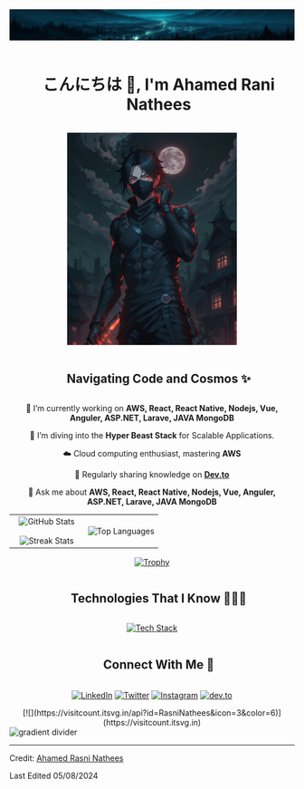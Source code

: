 <!--horizontal divider(gradiant)-->

<img id='banner' src="banner.jpeg" alt="gradient divider">
<br/>
<!--h1 without bottom border-->
<div id="user-content-toc">
  <ul align="center">
    <summary><h1 style="display: inline-block">こんにちは 👋, I'm Ahamed Rani Nathees</h1></summary>
  </ul>
</div>

<!--- anime character gif -->
<div align="center">
  <img src="avatar.jpeg" alt="anime character" width="300"/>
</div>

<!--h2 without bottom border-->
<div id="user-content-toc">
  <ul align="center">
    <summary><h2 style="display: inline-block">Navigating Code and Cosmos ✨</h2></summary>
  </ul>
</div>

<!--Intro start-->
<div align="center">
  <p> 🌟 I’m currently working on <strong>AWS, React, React Native, Nodejs, Vue, Anguler, ASP.NET, Larave, JAVA MongoDB</strong></p>
  <p> 🌱 I’m diving into the <strong>Hyper Beast Stack</strong> for Scalable Applications.</p>
  <p> ☁️ Cloud computing enthusiast, mastering <strong>AWS</strong></p>
  <p> 📝 Regularly sharing knowledge on <a href="https://dev.to/rasni"><strong>Dev.to</strong></a></p>
  <p> 💬 Ask me about <strong>AWS, React, React Native, Nodejs, Vue, Anguler, ASP.NET, Larave, JAVA MongoDB</strong></p>
  <!-- <p> 📫 Reach out at <strong>your-email@example.com</strong></p> -->
  <!-- <p> 🏠 Connect with me on Discord: <a href="https://discordapp.com/users/your-discord-id"><strong>YourDiscordUsername</strong></a></p> -->
</div>
<!--Intro end-->

<!--- stats & Trophy (start) -->
<p align="center">
  <!--- stats (start) -->
<table align="center">
<tr border="none">
<td width="50%" align="center">
  <img align="center" src="https://github-readme-stats.vercel.app/api?username=RasniNathees&theme=tokyonight&show_icons=true&count_private=true" alt="GitHub Stats"/>
  <br></br>
  <img title="🔥 Get streak stats for your profile at git.io/streak-stats" alt="Streak Stats" src="https://github-readme-streak-stats.herokuapp.com/?user=RasniNathees&theme=tokyonight&hide_border=false" /> 
</td>

<td width="50%" align="center">
  <img align="center" src="https://github-readme-stats.anuraghazra1.vercel.app/api/top-langs/?username=RasniNathees&theme=tokyonight&hide_border=false&no-bg=true&no-frame=true&langs_count=10" alt="Top Languages"/>
</td>
</tr>
</table>
<!--- stats (end) -->

<!--- trophy (start) -->
<div align="center">
  <a href="https://github.com/ryo-ma/github-profile-trophy" title="Go to Source">
    <img align="center" width="84%" src="https://github-profile-trophy.vercel.app/?username=RasniNathees&theme=tokyonight&row=1&column=7&margin-h=15&margin-w=5&no-bg=true" alt="Trophy" />
  </a>
</div>
<!--- trophy (end) -->
</p>

<!--h2 without bottom border-->
<div id="user-content-toc">
  <ul align="center">
    <summary><h2 style="display: inline-block">Technologies That I Know 👨🏻‍💻</h2></summary>
  </ul>
</div>
<!--tech stack icons-->
<p align="center">
  <a href="https://skillicons.dev">
    <img src="https://skillicons.dev/icons?i=git,aws,cpp,css,discord,docker,postgres,prisma,pug,dynamodb,express,figma,firebase,redis,github,html,java,js,linux,md,materialui,nginx,mongodb,mysql,nextjs,nodejs,postman,py,react,redux,tailwind,ts,vscode,kubernetes,php,laravel,vue,pinia,c#&perline=14" alt="Tech Stack"/>
  </a>
</p>

<!-- Connect with me -->
<!--h2 without bottom border-->
<div id="user-content-toc">
  <ul align="center">
    <summary><h2 style="display: inline-block">Connect With Me 🤝</h2></summary>
  </ul>
</div>

<!--icons and links-->
<p align="center">
<a href="https://www.linkedin.com/in/rasninathees" target="blank"><img align="center" src="https://user-images.githubusercontent.com/88904952/234979284-68c11d7f-1acc-4f0c-ac78-044e1037d7b0.png" alt="LinkedIn" height="50" width="50"/></a>
<a href="https://x.com/rnathees" target="blank"><img align="center" src="https://user-images.githubusercontent.com/88904952/234980676-61bfb021-ecc8-48f7-88e6-34c1b06c4a58.png" alt="Twitter" height="50" width="50"/></a> 
<a href="https://www.instagram.com/rasninathees/" target="blank"><img align="center" src="https://user-images.githubusercontent.com/88904952/234981169-2dd1e58f-4b7e-468c-8213-034ba62156c3.png" alt="Instagram" height="50" width="50"/></a>
<a href="https://dev.to/rasni" target="blank"><img align="center" src="https://d2fltix0v2e0sb.cloudfront.net/dev-badge.svg" alt="dev.to" height="50" width="50"/></a>
<!-- <a href="https://discordapp.com/users/your-discord-id" target="blank"><img align="center" src="https://user-images.githubusercontent.com/88904952/234982627-019fd336-6248-453c-9b05-97c13fd1d207.png" alt="Discord" height="50" width="50"/></a> -->
</p>

<!--profile visit count-->
<div align="center">
  [![](https://visitcount.itsvg.in/api?id=RasniNathees&icon=3&color=6)](https://visitcount.itsvg.in)
</div>

<!--weather widget-->
<!-- <div align="center">
  <a href="https://weather.com" target="_blank">
    <img src="https://weatherwidget.io/w/" alt="Weather Widget" />
  </a>
</div> -->

<!--horizontal divider(gradiant)-->
<img src="https://user-images.githubusercontent.com/73097560/115834477-dbab4500-a447-11eb-908a-139a6edaec5c.gif" alt="gradient divider">

----------------------------------------------------------------------
Credit: [Ahamed Rasni Nathees](https://github.com/RasniNathees)

Last Edited 05/08/2024
